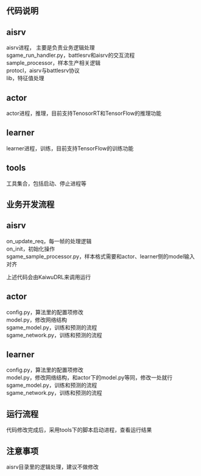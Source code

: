 ## 代码说明
## aisrv
aisrv进程， 主要是负责业务逻辑处理  
sgame_run_handler.py，battlesrv和aisrv的交互流程  
sample_processor，样本生产相关逻辑  
protocl，aisrv与battlesrv协议  
lib，特征值处理  

## actor  
actor进程，推理，目前支持TenosorRT和TensorFlow的推理功能

## learner  
learner进程，训练，目前支持TensorFlow的训练功能

## tools  
工具集合，包括启动、停止进程等


## 业务开发流程
## aisrv  
on_update_req，每一帧的处理逻辑  
on_init，初始化操作  
sgame_sample_processor.py，样本格式需要和actor、learner侧的model输入对齐  

上述代码会由KaiwuDRL来调用运行
## actor  
config.py，算法里的配置项修改  
model.py，修改网络结构  
sgame_model.py，训练和预测的流程  
sgame_network.py，训练和预测的流程  

## learner  
config.py，算法里的配置项修改  
model.py，修改网络结构，和actor下的model.py等同，修改一处就行  
sgame_model.py，训练和预测的流程  
sgame_network.py，训练和预测的流程    

## 运行流程  
代码修改完成后，采用tools下的脚本启动进程，查看运行结果


## 注意事项
aisrv目录里的逻辑处理，建议不做修改
